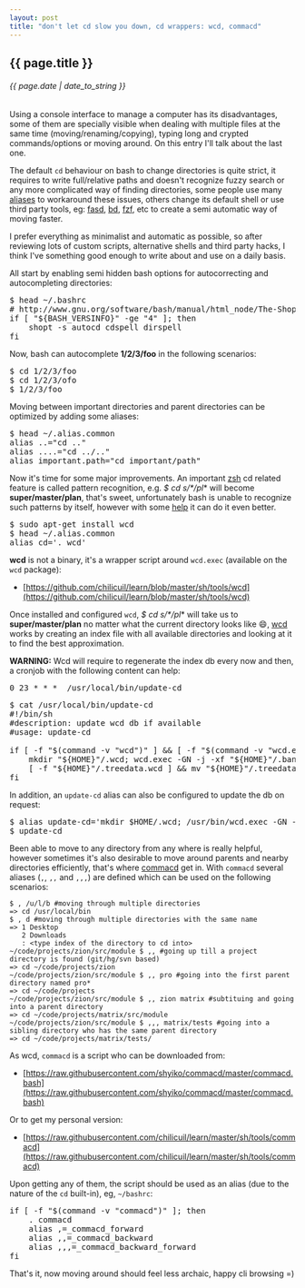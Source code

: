 ```yaml
---
layout: post
title: "don't let cd slow you down, cd wrappers: wcd, commacd"
---
```


## {{ page.title }}

###### {{ page.date | date_to_string }}

<!--<iframe  class="showterm" src="http://showterm.io/ae29f68bee555cd89c65d" width="640" height="350">&nbsp;</iframe>-->

Using a console interface to manage a computer has its disadvantages, some of them are specially visible when dealing with multiple files at the same time (moving/renaming/copying), typing long and crypted commands/options or moving around. On this entry I'll talk about the last one.

The default `cd` behaviour on bash to change directories is quite strict, it requires to write full/relative paths and doesn't recognize fuzzy search or any more complicated way of finding directories, some people use many [aliases](https://github.com/relevance/etc/blob/master/bash/project_aliases.sh) to workaround these issues, others change its default shell or use third party tools, eg: [fasd](https://github.com/clvv/fasd), [bd](https://github.com/vigneshwaranr/bd), [fzf](https://github.com/junegunn/fzf), etc to create a semi automatic way of moving faster.

I prefer everything as minimalist and automatic as possible, so after reviewing lots of custom scripts, alternative shells and third party hacks, I think I've something good enough to write about and use on a daily basis.

All start by enabling semi hidden bash options for autocorrecting and autocompleting directories:

<pre class="sh_sh">
$ head ~/.bashrc
# http://www.gnu.org/software/bash/manual/html_node/The-Shopt-Builtin.html
if [ "${BASH_VERSINFO}" -ge "4" ]; then
    shopt -s autocd cdspell dirspell
fi
</pre>

Now, bash can autocomplete **1/2/3/foo** in the following scenarios:

<pre class="sh_sh">
$ cd 1/2/3/foo
$ cd 1/2/3/ofo
$ 1/2/3/foo
</pre>

Moving between important directories and parent directories can be optimized by adding some aliases:

<pre class="sh_sh">
$ head ~/.alias.common
alias ..="cd .."
alias ....="cd ../.."
alias important.path="cd important/path"
</pre>

Now it's time for some major improvements. An important [zsh](http://www.zsh.org) cd related feature is called pattern recognition, e.g. **$ cd s*/*/pl** will become **super/master/plan**, that's sweet, unfortunately bash is unable to recognize such patterns by itself, however with some [help](http://wcd.sourceforge.net/) it can do it even better.

<pre class="sh_sh">
$ sudo apt-get install wcd
$ head ~/.alias.common
alias cd='. wcd'
</pre>

**wcd** is not a binary, it's a wrapper script around `wcd.exec` (available on the `wcd` package):

- [https://github.com/chilicuil/learn/blob/master/sh/tools/wcd](https://github.com/chilicuil/learn/blob/master/sh/tools/wcd)

Once installed and configured `wcd`, **$ cd s*/*/pl** will take us to **super/master/plan** no matter what the current directory looks like &#128516;, [wcd](http://wcd.sourceforge.net/) works by creating an index file with all available directories and looking at it to find the best approximation.

**WARNING:** Wcd will require to regenerate the index db every now and then, a cronjob with the following content can help:

<pre class="sh_sh">
0 23 * * *  /usr/local/bin/update-cd
</pre>

<pre class="sh_sh">
$ cat /usr/local/bin/update-cd
#!/bin/sh
#description: update wcd db if available
#usage: update-cd

if [ -f "$(command -v "wcd")" ] &amp;&amp; [ -f "$(command -v "wcd.exec")" ]; then
    mkdir "${HOME}"/.wcd; wcd.exec -GN -j -xf "${HOME}"/.ban.wcd -S "${HOME}"
    [ -f "${HOME}"/.treedata.wcd ] &amp;&amp; mv "${HOME}"/.treedata.wcd "${HOME}"/.wcd/
fi
</pre>

In addition, an `update-cd` alias can also be configured to update the db on request:

<pre class="sh_sh">
$ alias update-cd='mkdir $HOME/.wcd; /usr/bin/wcd.exec -GN -j -xf $HOME/.ban.wcd -S $HOME"
$ update-cd
</pre>

Been able to move to any directory from any where is really helpful, however sometimes it's also desirable to move around parents and nearby directories efficiently, that's where [commacd](https://github.com/shyiko/commacd) get in. With `commacd` several aliases (`,`, `,,` and `,,,`) are defined which can be used on the following scenarios:

    $ , /u/l/b #moving through multiple directories
    => cd /usr/local/bin
    $ , d #moving through multiple directories with the same name
    => 1 Desktop
       2 Downloads
       : <type index of the directory to cd into>
    ~/code/projects/zion/src/module $ ,, #going up till a project directory is found (git/hg/svn based)
    => cd ~/code/projects/zion
    ~/code/projects/zion/src/module $ ,, pro #going into the first parent directory named pro*
    => cd ~/code/projects
    ~/code/projects/zion/src/module $ ,, zion matrix #subtituing and going into a parent directory
    => cd ~/code/projects/matrix/src/module
    ~/code/projects/zion/src/module $ ,,, matrix/tests #going into a sibling directory who has the same parent directory
    => cd ~/code/projects/matrix/tests/

As wcd, `commacd` is a script who can be downloaded from:

- [https://raw.githubusercontent.com/shyiko/commacd/master/commacd.bash](https://raw.githubusercontent.com/shyiko/commacd/master/commacd.bash)

Or to get my personal version:

- [https://raw.githubusercontent.com/chilicuil/learn/master/sh/tools/commacd](https://raw.githubusercontent.com/chilicuil/learn/master/sh/tools/commacd)

Upon getting any of them, the script should be used as an alias (due to the nature of the `cd` built-in), eg, `~/bashrc`:

<pre class="sh_sh">
if [ -f "$(command -v "commacd")" ]; then
    . commacd
    alias ,=_commacd_forward
    alias ,,=_commacd_backward
    alias ,,,=_commacd_backward_forward
fi
</pre>

That's it, now moving around should feel less archaic, happy cli browsing =)
